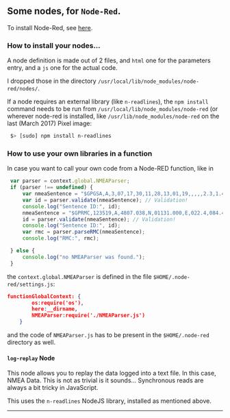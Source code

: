 ## Some nodes, for `Node-Red`.

To install Node-Red, see [here](https://nodered.org/docs/getting-started/installation).

### How to install your nodes...
A node definition is made out of 2 files, and `html` one for the parameters entry, and a `js` one for the actual code.

I dropped those in the directory `/usr/local/lib/node_modules/node-red/nodes/`.

If a node requires an external library (like `n-readlines`), the `npm install` command
needs to be run from `/usr/local/lib/node_modules/node-red` (or wherever node-red is installed, like `/usr/lib/node_modules/node-red` on the last (March 2017) Pixel image:
```bash
 $> [sudo] npm install n-readlines
```

### How to use your own libraries in a function
In case you want to call your own code from a Node-RED function, like in
```javascript
 var parser = context.global.NMEAParser;
 if (parser !== undefined) {
     var nmeaSentence = "$GPGSA,A,3,07,17,30,11,28,13,01,19,,,,,2.3,1.4,1.9*3D";
     var id = parser.validate(nmeaSentence); // Validation!
     console.log("Sentence ID:", id);
     nmeaSentence = "$GPRMC,123519,A,4807.038,N,01131.000,E,022.4,084.4,230394,003.1,W*6A";
     id = parser.validate(nmeaSentence); // Validation!
     console.log("Sentence ID:", id);
     var rmc = parser.parseRMC(nmeaSentence);
     console.log("RMC:", rmc);

 } else {
     console.log("no NMEAParser was found.");
 }
```

the `context.global.NMEAParser` is defined in the file
`$HOME/.node-red/settings.js`:
```json
functionGlobalContext: {
        os:require('os'),
        here:__dirname,
        NMEAParser:require('./NMEAParser.js')
    }
```
and the code of `NMEAParser.js` has to be present in the `$HOME/.node-red` directory as well.

#### `log-replay` Node
This node allows you to replay the data logged into a text file. In this case, NMEA Data.
This is not as trivial is it sounds... Synchronous reads are always a bit tricky in JavaScript.

This uses the `n-readlines` NodeJS library, installed as mentioned above.

---
